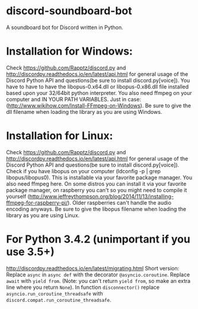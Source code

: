 # discord-soundboard-bot
A soundboard bot for Discord written in Python.

# Installation for Windows:
Check https://github.com/Rapptz/discord.py and http://discordpy.readthedocs.io/en/latest/api.html for general usage of the Discord Python API and questions(be sure to install discord.py[voice]).
You have to have to have the libopus-0.x64.dll or libopus-0.x86.dll file installed based upon your 32/64bit python interpreter. You also need ffmpeg on your computer and IN YOUR PATH VARIABLES. Just in case: (http://www.wikihow.com/Install-FFmpeg-on-Windows). Be sure to give the dll filename when loading the library as you are using Windows.

# Installation for Linux:
Check https://github.com/Rapptz/discord.py and http://discordpy.readthedocs.io/en/latest/api.html for general usage of the Discord Python API and questions(be sure to install discord.py[voice]).
Check if you have libopus on your computer (ldconfig -p | grep libopus/libopus0). This is installable via your favorite package manager. You also need ffmpeg here. On some distros you can install it via your favorite package manager, on raspberry you can't so you might need to compile it yourself (http://www.jeffreythompson.org/blog/2014/11/13/installing-ffmpeg-for-raspberry-pi/). Older raspberries can't handle the audio encoding anyways. Be sure to give the libopus filename when loading the library as you are using Linux.

# For Python 3.4.2 (unimportant if you use 3.5+)
http://discordpy.readthedocs.io/en/latest/migrating.html
Short version:
Replace ``async`` in ``async def`` with the decorator ``@asyncio.coroutine``. Replace ``await`` with ``yield from``. (Note: you can't return ``yield from``, so make an extra line where you return ``None``). In function ``disconnector()`` replace ``asyncio.run_coroutine_threadsafe`` with ``discord.compat.run_coroutine_threadsafe``.
